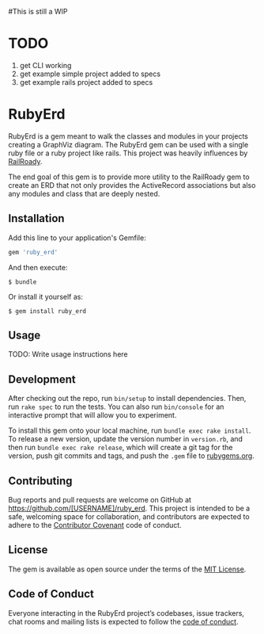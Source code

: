 #This is still a WIP

# TODO
1. get CLI working
2. get example simple project added to specs
3. get example rails project added to specs

# RubyErd

RubyErd is a gem meant to walk the classes and modules in your projects creating a GraphViz diagram.
The RubyErd gem can be used with a single ruby file or a ruby project like rails.
This project was heavily influences by [RailRoady](https://github.com/preston/railroady).

The end goal of this gem is to provide more utility to the RailRoady gem to create
an ERD that not only provides the ActiveRecord associations but also any modules
and class that are deeply nested.

## Installation

Add this line to your application's Gemfile:

```ruby
gem 'ruby_erd'
```

And then execute:

    $ bundle

Or install it yourself as:

    $ gem install ruby_erd

## Usage

TODO: Write usage instructions here

## Development

After checking out the repo, run `bin/setup` to install dependencies. Then, run `rake spec` to run the tests. You can also run `bin/console` for an interactive prompt that will allow you to experiment.

To install this gem onto your local machine, run `bundle exec rake install`. To release a new version, update the version number in `version.rb`, and then run `bundle exec rake release`, which will create a git tag for the version, push git commits and tags, and push the `.gem` file to [rubygems.org](https://rubygems.org).

## Contributing

Bug reports and pull requests are welcome on GitHub at https://github.com/[USERNAME]/ruby_erd. This project is intended to be a safe, welcoming space for collaboration, and contributors are expected to adhere to the [Contributor Covenant](http://contributor-covenant.org) code of conduct.

## License

The gem is available as open source under the terms of the [MIT License](https://opensource.org/licenses/MIT).

## Code of Conduct

Everyone interacting in the RubyErd project’s codebases, issue trackers, chat rooms and mailing lists is expected to follow the [code of conduct](https://github.com/[USERNAME]/ruby_erd/blob/master/CODE_OF_CONDUCT.md).
